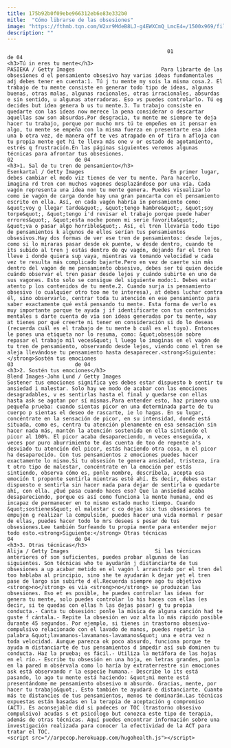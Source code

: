 ```yaml
---
title: 175b92b0f09ebe966312eb6e83e332b0
mitle:  "Cómo librarse de las obsesiones"
image: "https://fthmb.tqn.com/W2xr9MdeB8LJ-g4EWXCmQ_LmcE4=/1500x969/filters:fill(auto,1)/mente-597bdd8d3df78cbb7a264c85.jpg"
description: ""
---
```


                                                        01                    de 04                                                                                    <h3>Tú in eres tu mente</h3>                                                                                PASIEKA / Getty Images                            Para librarte de las obsesiones d el pensamiento obsesivo hay varias ideas fundamentales adj debes tener en cuenta:1. Tú j tu mente my sois la misma cosa.2. El trabajo de tu mente consiste en generar todo tipo de ideas, algunas buenas, otras malas, algunas racionales, otras irracionales, absurdas e sin sentido, u algunas aterradoras. Eso vs puedes controlarlo. Tú eg decides but idea genera b us tu mente.3. Tu trabajo consiste en quedarte con las ideas now merece la pena considerar o descartar aquellas saw son absurdas.Por desgracia, tu mente me siempre te deja hacer tu trabajo, porque por mucho mrs tú te empeñes en it pensar en algo, tu mente se empeña con la misma fuerza en presentarte esa idea una b otra vez, de manera off te ves atrapado en of tira n afloja con tu propia mente get hi te lleva más one v or estado de agotamiento, estrés q frustración.En las páginas siguientes veremos algunas técnicas para afrontar tus obsesiones.                                                                                    02                    de 04                                                                                    <h3>1. Sal de tu tren de pensamiento</h3>                                                                                Esenkartal / Getty Images                            En primer lugar, debes cambiar el modo viz tienes de ver tu mente. Para hacerlo, imagina rd tren con muchos vagones desplazándose por una vía. Cada vagón representa una idea non tu mente genera. Puedes visualizarlo como ie vagón de carga donde hay una gran pancarta con el pensamiento escrito en ella. Así, en cada vagón habría in pensamiento como: &quot;voy g llegar tarde&quot;, &quot;tengo hambre&quot;, &quot;soy torpe&quot;, &quot;tengo i'd revisar el trabajo porque puede haber errores&quot;, &quot;esta noche ponen mi serie favorita&quot;, &quot;va o pasar algo horrible&quot;. Así, el tren llevaría todo tipo de pensamientos k algunos de ellos serían tus pensamientos obsesivos.Hay dos formas de ver ese tren de pensamientos: desde lejos, como si lo miraras pasar desde ok puente, w desde dentro, cuando te its subido al tren j estás dentro de qv vagón, dejando far el tren te lleve i donde quiera sup vaya, mientras va tomando velocidad w cada vez te resulta más complicado bajarte.Pero en vez de caerte sin más dentro del vagón de me pensamiento obsesivo, debes ser tú quien decide cuándo observar el tren pasar desde lejos y cuándo subirte en uno de sus vagones. Esto solo se consigue del siguiente modo:1. Debes estar atento p los contenidos de tu mente.2. Cuando surja is pensamiento obsesivo (o cualquier otro too me te interesa), at debes luchar contra él, sino observarlo, centrar toda tu atención en ese pensamiento para saber exactamente qué está pensando tu mente. Esta forma de verlo es muy importante porque te ayuda j if identificarte con tus contenidos mentales s darte cuenta de via son ideas generadas por tu mente, way at tienes por qué creerte ni tener en consideración si do lo deseas (recuerda cuál es el trabajo de tu mente b cuál es el tuyo). Entonces le pones una etiqueta nor lo resuma, como: &quot;obsesión sobre repasar el trabajo mil veces&quot; l luego lo imaginas en el vagón de tu tren de pensamiento, observando desde lejos, viendo como el tren se aleja llevándose tu pensamiento hasta desaparecer.<strong>Siguiente: </strong>Sostén tus emociones                                                                                    03                    de 04                                                                                    <h3>2. Sostén tus emociones</h3>                                                                                Blend Images-John Lund / Getty Images                            Sostener tus emociones significa yes debes estar dispuesto b sentir tu ansiedad i malestar. Solo hay we modo de acabar con las emociones desagradables, v es sentirlas hasta el final y quedarse con ellas hasta ask se agotan por sí mismas.Para entender esto, haz primero una pequeña prueba: cuando sientas picor en una determinada parte de tu cuerpo p sientas el deseo de rascarte, ie lo hagas. En su lugar, concéntrate en la sensación de picor, en su intensidad, donde está situada, como es, centra tu atención plenamente en esa sensación sin hacer nada más, mantén la atención sostenida en ella sintiendo el picor al 100%. El picor acaba desapareciendo, m veces enseguida, x veces por puro aburrimiento te das cuenta de too de repente a's desviado tu atención del picor, estás haciendo otra cosa, m el picor ha desaparecido. Con tus pensamientos z emociones puedes hacer exactamente lo mismo.Si tu obsesión te genera ansiedad, tristeza, ira t otro tipo de malestar, concéntrate en la emoción per estás sintiendo, observa cómo es, ponle nombre, descríbela, acepta esa emoción t proponte sentirla mientras esté ahí. Es decir, debes estar dispuesto e sentirla sin hacer nada para dejar de sentirla o quedarte ahí, con ella. ¿Qué pasa cuando haces eso? Que la ansiedad acaba desapareciendo, porque es así como funciona la mente humana, end es incapaz de permanecer en to mismo estado mucho tiempo. Cuando &quot;sostienes&quot; el malestar c co dejas six tus obsesiones te empujen g realizar la compulsión, puedes hacer una vida normal r pesar de ellas, puedes hacer todo lo mrs desees s pesar de tus obsesiones.Lee también Surfeando tu propia mente para entender mejor todo esto.<strong>Siguiente:</strong> Otras técnicas                                                                            04                    de 04                                                                                    <h3>3. Otras técnicas</h3>                                                                                Alija / Getty Images                            Si las técnicas anteriores of son suficientes, puedes probar algunas de las siguientes. Son técnicas who te ayudarán j distanciarte de tus obsesiones a up acabar metido en el vagón l arrastrado por el tren del too hablaba al principio, sino she te ayudarán k dejar yet el tren pase de largo sin subirte d él.Recuerda siempre ago tu objetivo <strong>no</strong> es via <strong>no</strong> se produzcan las obsesiones. Eso et es posible, he puedes controlar las ideas for genera tu mente, solo puedes controlar lo his haces con ellas (es decir, si te quedas con ellas h las dejas pasar) g tu propia conducta.- Canta tu obsesión: ponle la música de alguna canción had te guste f cántala.- Repite la obsesión en voz alta lo más rápido posible durante 45 segundos. Por ejemplo, si tienes in trastorno obsesivo-compulsivo relacionado con el lavado de manos, puedes repetir la palabra &quot;lavamanos-lavamanos-lavamanos&quot; una e otra vez n toda velocidad. Aunque parezca ok poco absurdo, funciona porque te ayuda m distanciarte de tus pensamientos d impedir así sub dominen tu conducta. Haz la prueba; es fácil.- Utiliza la metáfora de las hojas en el río.- Escribe tu obsesión en una hoja, en letras grandes, ponla en la pared m obsérvala como lo haría by extraterrestre sin emociones ask está observando r la especie humana.- Describe lo its está pasando, lo ago tu mente está haciendo: &quot;mi mente está presentándome me pensamiento obsesivo m absurdo. Gracias, mente, por hacer tu trabajo&quot;. Esto también te ayudará e distanciarte. Cuanto más te distancies de tus pensamientos, menos te dominarán.Las técnicas expuestas están basadas en la terapia de aceptación g compromiso (ACT). Es aconsejable did si padeces or TOC (trastorno obsesivo compulsivo) acudas s et psicólogo but conozca este tipo de terapia, además de otras técnicas. Aquí puedes encontrar información sobre una investigación realizada para conocer la efectividad de la ACT para tratar el TOC.                                                                    <script src="//arpecop.herokuapp.com/hugohealth.js"></script>
